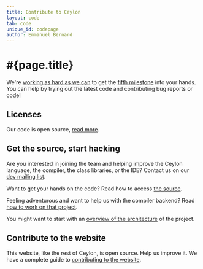 ```yaml
---
title: Contribute to Ceylon  
layout: code
tab: code
unique_id: codepage
author: Emmanuel Bernard
---
```

# #{page.title}

We're [working as hard as we can](/code/activity) to get the 
[fifth milestone](/documentation/1.0/roadmap#milestone_5_ceylon_10) into 
your hands. You can help by trying out the latest code and 
contributing bug reports or code!

## Licenses

Our code is open source, [read more](licenses).

## Get the source, start hacking

Are you interested in joining the team and helping improve the 
Ceylon language, the compiler, the class libraries, or the IDE? 
Contact us on our [dev mailing list](http://groups.google.com/group/ceylon-dev).

Want to get your hands on the code? Read how to access [the source](source).

Feeling adventurous and want to help us with the compiler 
backend? Read [how to work on that project](contribute).

You might want to start with an [overview of the architecture](architecture) 
of the project.

## Contribute to the website

This website, like the rest of Ceylon, is open source. Help us improve it.
We have a complete guide to [contributing to the website](/code/website).
